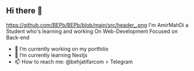 ## Hi there 👋
https://github.com/BEPb/BEPb/blob/main/src/header_.png
I'm AmirMahDi a Student who's learning and working On Web-Development Focused on Back-end
- 🔭 I’m currently working on my portfolio
- 🌱 I’m currently learning Nestjs
- 📫 How to reach me: @behjatifarcom > Telegram 
<!--
**AmirMahDiBehjatifar/AmirMahDiBehjatifar** is a ✨ _special_ ✨ repository because its `README.md` (this file) appears on your GitHub profile.



- 🔭 I’m currently working on my portfolio
- 🌱 I’m currently learning Nestjs
**- 👯 I’m looking to collaborate on ...
**- 🤔 I’m looking for help with ...
** - 💬 Ask me about ...
- 📫 How to reach me: @behjatifarcom > Telegram 
**- 😄 Pronouns: ...
- ⚡ Fun fact: Bugs are things that you can learn from
-->

